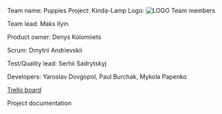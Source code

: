 
Team name: Puppies 
Project: Kinda-Lamp 
Logo: ![LOGO](http://i65.tinypic.com/2zf8hoo.jpg "LOGO")
Team members 

Team lead: Maks Ilyin 

Product owner: Denys Kolomiiets 

Scrum: Dmytrii Andrievskii

Test/Quality lead: Serhii Sadrytskyj 

Developers: Yaroslav Dovgopol, Paul Burchak, Mykola Papenko

[Trello board](https://trello.com/b/GiRlMeRe/kinda-board "TRELLO")

Project documentation 
